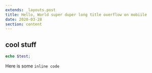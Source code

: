 ```yaml
---
extends: _layouts.post
title: Hello, World super duper long title overflow on mobiile
date: 2020-03-28
section: content
---
```


## cool stuff

```php
echo $test;
```

Here is some `inline code`